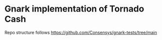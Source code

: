 # Gnark implementation of Tornado Cash

Repo structure follows https://github.com/Consensys/gnark-tests/tree/main
